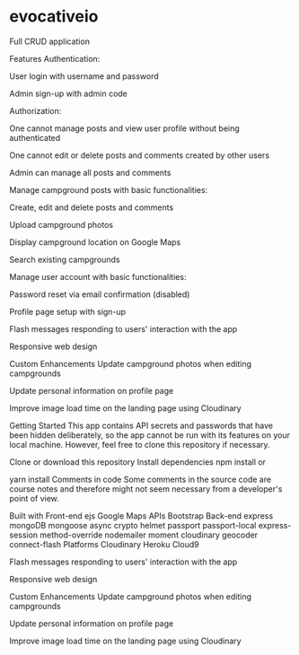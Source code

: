 # evocativeio

Full CRUD application

Features
Authentication:

User login with username and password

Admin sign-up with admin code

Authorization:

One cannot manage posts and view user profile without being authenticated

One cannot edit or delete posts and comments created by other users

Admin can manage all posts and comments

Manage campground posts with basic functionalities:

Create, edit and delete posts and comments

Upload campground photos

Display campground location on Google Maps

Search existing campgrounds

Manage user account with basic functionalities:

Password reset via email confirmation (disabled)

Profile page setup with sign-up

Flash messages responding to users' interaction with the app

Responsive web design

Custom Enhancements
Update campground photos when editing campgrounds

Update personal information on profile page

Improve image load time on the landing page using Cloudinary



Getting Started
This app contains API secrets and passwords that have been hidden deliberately, so the app cannot be run with its features on your local machine. However, feel free to clone this repository if necessary.

Clone or download this repository
Install dependencies
npm install
or

yarn install
Comments in code
Some comments in the source code are course notes and therefore might not seem necessary from a developer's point of view.

Built with
Front-end
ejs
Google Maps APIs
Bootstrap
Back-end
express
mongoDB
mongoose
async
crypto
helmet
passport
passport-local
express-session
method-override
nodemailer
moment
cloudinary
geocoder
connect-flash
Platforms
Cloudinary
Heroku
Cloud9

Flash messages responding to users' interaction with the app

Responsive web design

Custom Enhancements
Update campground photos when editing campgrounds

Update personal information on profile page

Improve image load time on the landing page using Cloudinary
